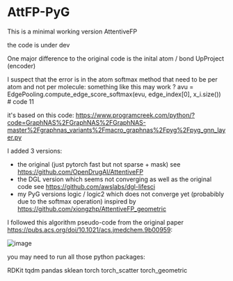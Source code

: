 # AttFP-PyG

This is a minimal working version AttentiveFP

the code is under dev

One major difference to the original code is the inital atom / bond UpProject (encoder)

I suspect that the error is in the atom softmax method that need to be per atom and not per molecule:
something like this may work ?
avu = EdgePooling.compute_edge_score_softmax(evu, edge_index[0], x_i.size()) # code 11

it's based on this code:
https://www.programcreek.com/python/?code=GraphNAS%2FGraphNAS%2FGraphNAS-master%2Fgraphnas_variants%2Fmacro_graphnas%2Fpyg%2Fpyg_gnn_layer.py


I added 3 versions:
- the original (just pytorch fast but not sparse + mask) see https://github.com/OpenDrugAI/AttentiveFP
- the DGL version which seems not converging as well as the original code see https://github.com/awslabs/dgl-lifesci
- my PyG versions logic / logic2 which does not converge yet (probabibly due to the softmax operation) inspired by https://github.com/xiongzhp/AttentiveFP_geometric

I followed this algorithm pseudo-code from the original paper https://pubs.acs.org/doi/10.1021/acs.jmedchem.9b00959:

![image](https://user-images.githubusercontent.com/1186658/111895472-03575980-8a13-11eb-947f-bf7a6ddaad72.png)


you may need to run all those python packages:

RDKit 
tqdm
pandas
sklean
torch
torch_scatter
torch_geometric
